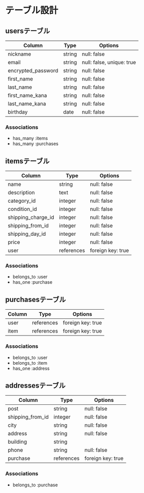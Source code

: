 # テーブル設計

## usersテーブル
| Column             | Type    | Options                   |
| ------------------ | ------- | ------------------------- |
| nickname           | string  | null: false               |
| email              | string  | null: false, unique: true |
| encrypted_password | string  | null: false               |
| first_name         | string  | null: false               |
| last_name          | string  | null: false               |
| first_name_kana    | string  | null: false               |
| last_name_kana     | string  | null: false               |
| birthday           | date    | null: false               |


### Associations

- has_many :items
- has_many :purchases

## itemsテーブル
| Column             | Type       | Options            |
| ------------------ | ---------- | ------------------ |
| name               | string     | null: false        |
| description        | text       | null: false        |
| category_id        | integer    | null: false        |
| condition_id       | integer    | null: false        |
| shipping_charge_id | integer    | null: false        |
| shipping_from_id   | integer    | null: false        |
| shipping_day_id    | integer    | null: false        |
| price              | integer    | null: false        |
| user               | references | foreign key: true  |

### Associations

- belongs_to :user
- has_one :purchase


## purchasesテーブル
| Column | Type       | Options            |
| ------ | ---------- | ------------------ |
| user   | references | foreign key: true  |
| item   | references | foreign key: true  |

### Associations

- belongs_to :user
- belongs_to :item
- has_one :address


## addressesテーブル
| Column              | Type       | Options            |
| --------------------| ---------- | ------------------ |
| post                | string     | null: false        |
| shipping_from_id    | integer    | null: false        |
| city                | string     | null: false        |
| address             | string     | null: false        |
| building            | string     |                    |
| phone               | string     | null: false        |
| purchase            | references | foreign key: true  |

### Associations

- belongs_to :purchase